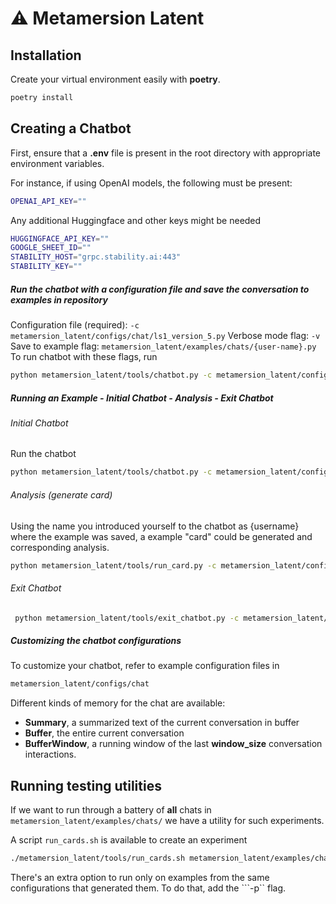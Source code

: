 # ⚠️ Metamersion Latent

## Installation
Create your virtual environment easily with **poetry**.
```bash
poetry install
```

## Creating a Chatbot
First, ensure that a **.env** file is present in the root directory with appropriate environment variables.

For instance, if using OpenAI models, the following must be present:
```bash
OPENAI_API_KEY=""
```
Any additional Huggingface and other keys might be needed
```bash
HUGGINGFACE_API_KEY=""
GOOGLE_SHEET_ID=""
STABILITY_HOST="grpc.stability.ai:443"
STABILITY_KEY=""
```

##### Run the chatbot with a configuration file and save the conversation to examples in repository
Configuration file (required): ```-c  metamersion_latent/configs/chat/ls1_version_5.py```
Verbose mode flag: ```-v```
Save to example flag: ```metamersion_latent/examples/chats/{user-name}.py```
To run chatbot with these flags, run
```bash 
python metamersion_latent/tools/chatbot.py -c metamersion_latent/configs/chat/ls1_version_5.py -v -s
```

##### Running an Example - Initial Chatbot - Analysis - Exit Chatbot

###### Initial Chatbot
Run the chatbot
```bash 
python metamersion_latent/tools/chatbot.py -c metamersion_latent/configs/chat/ls1_version_6.py -s
```
###### Analysis (generate card)
Using the name you introduced yourself to the chatbot as {username} where the example was saved, a example "card" could be generated and corresponding analysis.

```bash 
python metamersion_latent/tools/run_card.py -c metamersion_latent/configs/chat/ls1_version_6.py -e metamersion_latent/examples/chats/{username}.yaml -o {OUTPUT_DIRECTORY}
```
###### Exit Chatbot
```bash 
 python metamersion_latent/tools/exit_chatbot.py -c metamersion_latent/configs/chat/ls1_version_6.py -a {PATH_TO_ANALYSIS_YAML_OUTPUT} -v -s
```

##### Customizing the chatbot configurations
To customize your chatbot, refer to example configuration files in
```bash
metamersion_latent/configs/chat
```
Different kinds of memory for the chat are available:
* **Summary**, a summarized text of the current conversation in buffer
* **Buffer**, the entire current conversation
* **BufferWindow**, a running window of the last **window_size** conversation interactions.

## Running testing utilities
If we want to run through a battery of __all__ chats in ```metamersion_latent/examples/chats/``` we have a utility for such experiments.

A script ```run_cards.sh``` is available to create an experiment

```bash
./metamersion_latent/tools/run_cards.sh metamersion_latent/examples/chats/ metamersion_latent/configs/chat/ls1_version_4.py data/ls1_version_4
```
There's an extra option to run only on examples from the same configurations that generated them.
To do that, add the ```-p`` flag.




